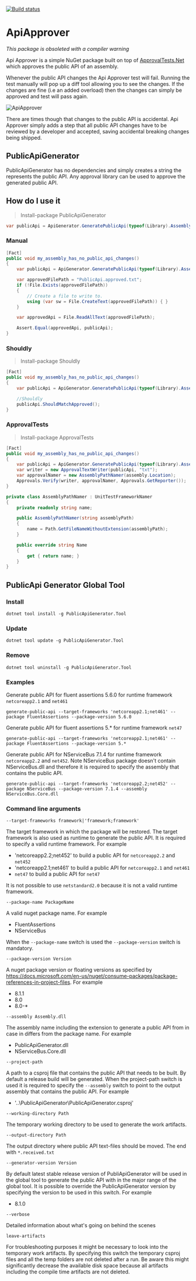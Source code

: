 [![Build status](https://ci.appveyor.com/api/projects/status/5y4s79ph3n9b57jw?svg=true)](https://ci.appveyor.com/project/JakeGinnivan/apiapprover)

# ApiApprover

_This package is obsoleted with a compiler warning_ 

Api Approver is a simple NuGet package built on top of [ApprovalTests.Net](https://github.com/approvals/ApprovalTests.Net) which approves the public API of an assembly.

Whenever the public API changes the Api Approver test will fail. Running the test manually will pop up a diff tool allowing you to see the changes. If the changes are fine (i.e an added overload) then the changes can simply be approved and test will pass again.

![ApiApprover](http://jake.ginnivan.net/assets/posts/2012-02-19-apiapprover/ApiChange.png)

There are times though that changes to the public API is accidental. Api Approver simply adds a step that all public API changes have to be reviewed by a developer and accepted, saving accidental breaking changes being shipped.

## PublicApiGenerator

PublicApiGenerator has no dependencies and simply creates a string the represents the public API. Any approval library can be used to approve the generated public API.

## How do I use it

> Install-package PublicApiGenerator

``` csharp
var publicApi = ApiGenerator.GeneratePublicApi(typeof(Library).Assembly);
```

### Manual

``` csharp
[Fact]
public void my_assembly_has_no_public_api_changes()
{
    var publicApi = ApiGenerator.GeneratePublicApi(typeof(Library).Assembly);

    var approvedFilePath = "PublicApi.approved.txt";
    if (!File.Exists(approvedFilePath))
    {
        // Create a file to write to.
        using (var sw = File.CreateText(approvedFilePath)) { }
    }

    var approvedApi = File.ReadAllText(approvedFilePath);

    Assert.Equal(approvedApi, publicApi);
}
```

### Shouldly

> Install-package Shouldly

``` csharp
[Fact]
public void my_assembly_has_no_public_api_changes()
{
    var publicApi = ApiGenerator.GeneratePublicApi(typeof(Library).Assembly);

    //Shouldly
    publicApi.ShouldMatchApproved();
}
```

### ApprovalTests

> Install-package ApprovalTests

``` csharp
[Fact]
public void my_assembly_has_no_public_api_changes()
{
    var publicApi = ApiGenerator.GeneratePublicApi(typeof(Library).Assembly);;
    var writer = new ApprovalTextWriter(publicApi, "txt");
    var approvalNamer = new AssemblyPathNamer(assembly.Location);
    Approvals.Verify(writer, approvalNamer, Approvals.GetReporter());
}

private class AssemblyPathNamer : UnitTestFrameworkNamer
{
    private readonly string name;

    public AssemblyPathNamer(string assemblyPath)
    {
        name = Path.GetFileNameWithoutExtension(assemblyPath);
    }

    public override string Name
    {
        get { return name; }
    }
}
```

## PublicApi Generator Global Tool

### Install

```
dotnet tool install -g PublicApiGenerator.Tool
```

### Update

```
dotnet tool update -g PublicApiGenerator.Tool
```

### Remove

```
dotnet tool uninstall -g PublicApiGenerator.Tool
```

### Examples

Generate public API for fluent assertions 5.6.0 for runtime framework `netcoreapp2.1` and `net461`

```
generate-public-api --target-frameworks 'netcoreapp2.1;net461' --package FluentAssertions --package-version 5.6.0
```

Generate public API for fluent assertions 5.* for runtime framework `net47`

```
generate-public-api --target-frameworks 'netcoreapp2.1;net461' --package FluentAssertions --package-version 5.*
```

Generate public API for NServiceBus 7.1.4 for runtime framework `netcoreapp2.2` and `net452`. Note NServiceBus package doesn't contain NServiceBus.dll and therefore it is required to specify the assembly that contains the public API.

```
generate-public-api --target-frameworks 'netcoreapp2.2;net452' --package NServiceBus --package-version 7.1.4 --assembly NServiceBus.Core.dll
```

### Command line arguments

```
--target-frameworks framework|'framework;framework'
```

The target framework in which the package will be restored. The target framework is also used as runtime to generate the public API. It is required to specify a valid runtime framework. For example

- 'netcoreapp2.2;net452' to build a public API for `netcoreapp2.2` and `net452`
- 'netcoreapp2.1;net461' to build a public API for `netcoreapp2.1` and `net461`
- `net47` to build a public API for `net47`

It is not possible to use `netstandard2.0` because it is not a valid runtime framework.

```
--package-name PackageName
```

A valid nuget package name. For example

- FluentAssertions
- NServiceBus

When the `--package-name` switch is used the `--package-version` switch is mandatory.

```
--package-version Version
```

A nuget package version or floating versions as specified by https://docs.microsoft.com/en-us/nuget/consume-packages/package-references-in-project-files. For example

- 8.1.1
- 8.0
- 8.0-*

```
--assembly Assembly.dll
```

The assembly name including the extension to generate a public API from in case in differs from the package name. For example

- PublicApiGenerator.dll
- NServiceBus.Core.dll

```
--project-path
``` 

A path to a csproj file that contains the public API that needs to be built. By default a release build will be generated. When the project-path switch is used it is required to specify the `--assembly` switch to point to the output assembly that contains the public API. For example

- '..\PublicApiGenerator\PublicApiGenerator.csproj'

```
--working-directory Path
```

The temporary working directory to be used to generate the work artifacts.

```
--output-directory Path
```

The output directory where public API text-files should be moved. The end with `*.received.txt`

```
--generator-version Version
```

By default latest stable release version of PubliApiGenerator will be used in the global tool to generate the public API with in the major range of the global tool. It is possible to override the PublicApiGenerator version by specifying the version to be used in this switch. For example

- 8.1.0

```
--verbose
```

Detailed information about what's going on behind the scenes

```
leave-artifacts
```

For troubleshooting purposes it might be necessary to look into the temporary work artifacts. By specifying this switch the temporary csproj files and all the temp folders are not deleted after a run. Be aware this might significantly decrease the available disk space because all artifacts including the compile time artifacts are not deleted.
